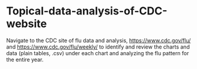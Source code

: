# Topical-data-analysis-of-CDC-website
Navigate to the CDC site of flu data and analysis, https://www.cdc.gov/flu/ and https://www.cdc.gov/flu/weekly/ to identify and review the charts and data (plain tables, .csv) under each chart and analyzing the flu pattern for the entire year.
